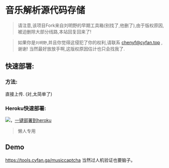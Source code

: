 # 音乐解析源代码存储

> 请注意,该项目Fork来自刘明野的早期工具箱(别找了,他删了),由于版权原因,被迫删除大部分线路,本站回复回来了!

> 如果你是`刘明野`,并且你觉得这侵犯了你的权利,请联系 <chenyf@cyfan.top> ,谢谢!
> 当然最好放放手啊,这版权原因估计也只会找我了.

## 快速部署:
### 方法:
直接上传.
(对,太简单了)
### Heroku快速部署:

[![](https://www.herokucdn.com/deploy/button.png)](https://heroku.com/deploy?template=https://github.com/ChenYFan/music/tree/re)，[一键部署到heroku](https://heroku.com/deploy?template=https://github.com/ChenYFan/music/tree/re)

> 懒人专用 

## Demo
<https://tools.cyfan.ga/musiccaptcha> 当然过人机验证也要脑子。
